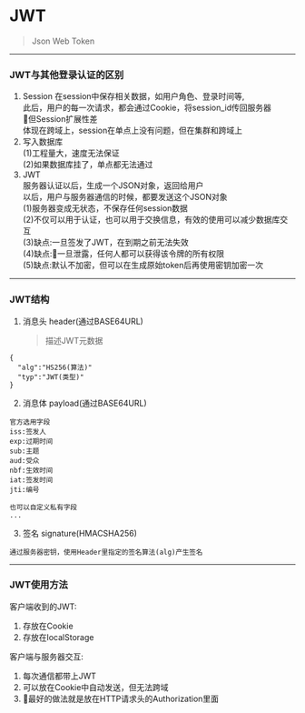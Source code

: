 # JWT
> Json Web Token   
---
### JWT与其他登录认证的区别
1. Session
   在session中保存相关数据，如用户角色、登录时间等,   
   此后，用户的每一次请求，都会通过Cookie，将session_id传回服务器   
   🔺但Session扩展性差   
      体现在跨域上，session在单点上没有问题，但在集群和跨域上   
2. 写入数据库   
   (1)工程量大，速度无法保证   
   (2)如果数据库挂了，单点都无法通过   
3. JWT   
   服务器认证以后，生成一个JSON对象，返回给用户   
   以后，用户与服务器通信的时候，都要发送这个JSON对象   
   (1)服务器变成无状态，不保存任何session数据   
   (2)不仅可以用于认证，也可以用于交换信息，有效的使用可以减少数据库交互   
   (3)缺点:一旦签发了JWT，在到期之前无法失效   
   (4)缺点:🔺一旦泄露，任何人都可以获得该令牌的所有权限   
   (5)缺点:默认不加密，但可以在生成原始token后再使用密钥加密一次   
---
### JWT结构
1. 消息头 header(通过BASE64URL)
   > 描述JWT元数据
```
{
  "alg":"HS256(算法)"
  "typ":"JWT(类型)"
}
```
2. 消息体 payload(通过BASE64URL)
```
官方选用字段
iss:签发人
exp:过期时间
sub:主题
aud:受众
nbf:生效时间
iat:签发时间
jti:编号

也可以自定义私有字段
...
```
3. 签名 signature(HMACSHA256)
```
通过服务器密钥，使用Header里指定的签名算法(alg)产生签名
```
---
### JWT使用方法
客户端收到的JWT:
   1. 存放在Cookie
   2. 存放在localStorage

客户端与服务器交互:
   1. 每次通信都带上JWT
   2. 可以放在Cookie中自动发送，但无法跨域
   3. 🔺最好的做法就是放在HTTP请求头的Authorization里面
